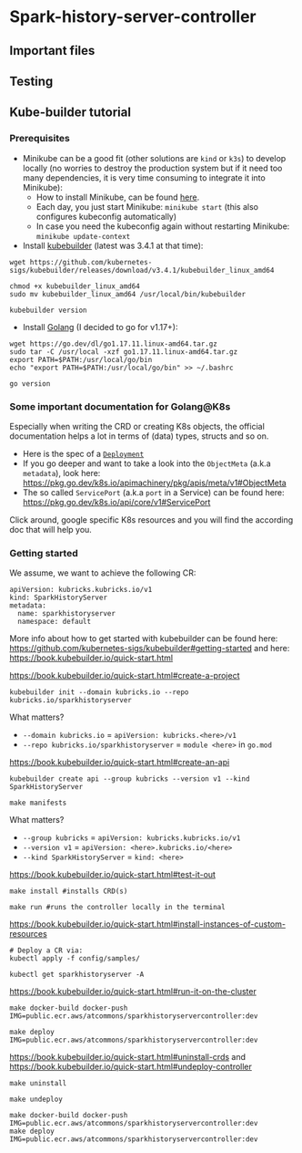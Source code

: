 # Spark-history-server-controller

## Important files

## Testing



## Kube-builder tutorial

### Prerequisites

- Minikube can be a good fit (other solutions are `kind` or `k3s`) to develop locally (no worries to destroy the production system but if it need too many dependencies, it is very time consuming to integrate it into Minikube):
  - How to install Minikube, can be found [here](https://minikube.sigs.k8s.io/docs/start/).
  - Each day, you just start Minikube: `minikube start` (this also configures kubeconfig automatically)
  - In case you need the kubeconfig again without restarting Minikube: `minikube update-context`
- Install [kubebuilder](https://github.com/kubernetes-sigs/kubebuilder/releases) (latest was 3.4.1 at that time):
```
wget https://github.com/kubernetes-sigs/kubebuilder/releases/download/v3.4.1/kubebuilder_linux_amd64

chmod +x kubebuilder_linux_amd64
sudo mv kubebuilder_linux_amd64 /usr/local/bin/kubebuilder

kubebuilder version
```
- Install [Golang](https://github.com/golang/go/releases) (I decided to go for v1.17+): 
```
wget https://go.dev/dl/go1.17.11.linux-amd64.tar.gz
sudo tar -C /usr/local -xzf go1.17.11.linux-amd64.tar.gz
export PATH=$PATH:/usr/local/go/bin
echo "export PATH=$PATH:/usr/local/go/bin" >> ~/.bashrc

go version
```


### Some important documentation for Golang@K8s

Especially when writing the CRD or creating K8s objects, the official documentation helps a lot in terms of (data) types, structs and so on.

- Here is the spec of a [`Deployment`](https://pkg.go.dev/k8s.io/api/apps/v1#Deployment)
- If you go deeper and want to take a look into the `ObjectMeta` (a.k.a `metadata`), look here: https://pkg.go.dev/k8s.io/apimachinery/pkg/apis/meta/v1#ObjectMeta
- The so called `ServicePort` (a.k.a `port` in a Service) can be found here: https://pkg.go.dev/k8s.io/api/core/v1#ServicePort

Click around, google specific K8s resources and you will find the according doc that will help you.

### Getting started

We assume, we want to achieve the following CR:
```
apiVersion: kubricks.kubricks.io/v1
kind: SparkHistoryServer
metadata:
  name: sparkhistoryserver
  namespace: default
```

More info about how to get started with kubebuilder can be found here: https://github.com/kubernetes-sigs/kubebuilder#getting-started and here: https://book.kubebuilder.io/quick-start.html

https://book.kubebuilder.io/quick-start.html#create-a-project
```
kubebuilder init --domain kubricks.io --repo kubricks.io/sparkhistoryserver
```
What matters?
- `--domain kubricks.io` = `apiVersion: kubricks.<here>/v1`
- `--repo kubricks.io/sparkhistoryserver` = `module <here>` in `go.mod`


https://book.kubebuilder.io/quick-start.html#create-an-api
```
kubebuilder create api --group kubricks --version v1 --kind SparkHistoryServer

make manifests
```
What matters?
- `--group kubricks` = `apiVersion: kubricks.kubricks.io/v1`
- `--version v1` = `apiVersion: <here>.kubricks.io/<here>`
- `--kind SparkHistoryServer` = `kind: <here>`


https://book.kubebuilder.io/quick-start.html#test-it-out
```
make install #installs CRD(s)

make run #runs the controller locally in the terminal
```

https://book.kubebuilder.io/quick-start.html#install-instances-of-custom-resources
```
# Deploy a CR via:
kubectl apply -f config/samples/

kubectl get sparkhistoryserver -A
```

https://book.kubebuilder.io/quick-start.html#run-it-on-the-cluster
```
make docker-build docker-push IMG=public.ecr.aws/atcommons/sparkhistoryservercontroller:dev

make deploy IMG=public.ecr.aws/atcommons/sparkhistoryservercontroller:dev
```

https://book.kubebuilder.io/quick-start.html#uninstall-crds and https://book.kubebuilder.io/quick-start.html#undeploy-controller
```
make uninstall

make undeploy
```


```
make docker-build docker-push IMG=public.ecr.aws/atcommons/sparkhistoryservercontroller:dev
make deploy IMG=public.ecr.aws/atcommons/sparkhistoryservercontroller:dev
```




